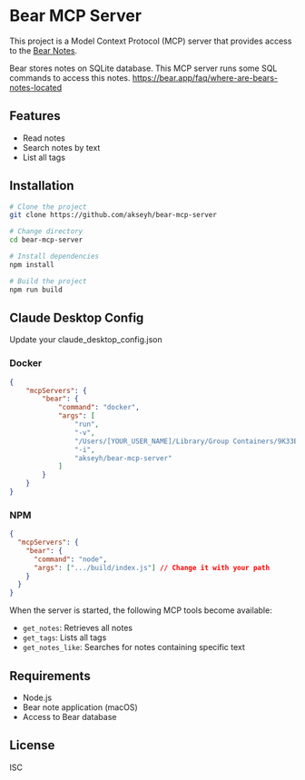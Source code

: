 # Bear MCP Server

This project is a Model Context Protocol (MCP) server that provides access to the [Bear Notes](https://bear.app).

Bear stores notes on SQLite database. This MCP server runs some SQL commands to access this notes.
https://bear.app/faq/where-are-bears-notes-located

## Features

- Read notes
- Search notes by text
- List all tags

## Installation

```bash
# Clone the project
git clone https://github.com/akseyh/bear-mcp-server

# Change directory
cd bear-mcp-server

# Install dependencies
npm install

# Build the project
npm run build
```

## Claude Desktop Config

Update your claude_desktop_config.json

### Docker
```json
{
    "mcpServers": {
        "bear": {
            "command": "docker",
            "args": [
                "run",
                "-v",
                "/Users/[YOUR_USER_NAME]/Library/Group Containers/9K33E3U3T4.net.shinyfrog.bear/Application Data:/app/db",
                "-i",
                "akseyh/bear-mcp-server"
            ]
        }
    }
}
```

### NPM
```json
{
  "mcpServers": {
    "bear": {
      "command": "node",
      "args": [".../build/index.js"] // Change it with your path
    }
  }
}
```

When the server is started, the following MCP tools become available:

- `get_notes`: Retrieves all notes
- `get_tags`: Lists all tags
- `get_notes_like`: Searches for notes containing specific text

## Requirements

- Node.js
- Bear note application (macOS)
- Access to Bear database

## License

ISC
